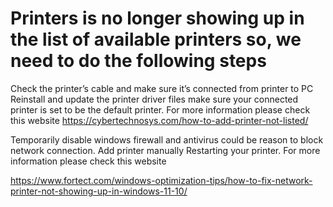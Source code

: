 # Printers is no longer showing up in the list of available printers so, we need to do the following steps
Check the printer’s cable and make sure it’s connected from printer to PC
Reinstall and update the printer driver files
make sure your connected printer is set to be the default printer.
For more information please check this website
https://cybertechnosys.com/how-to-add-printer-not-listed/

Temporarily disable windows firewall and antivirus  could be reason to block network connection.
Add printer manually 
Restarting your printer.
For more information please check this website

https://www.fortect.com/windows-optimization-tips/how-to-fix-network-printer-not-showing-up-in-windows-11-10/

